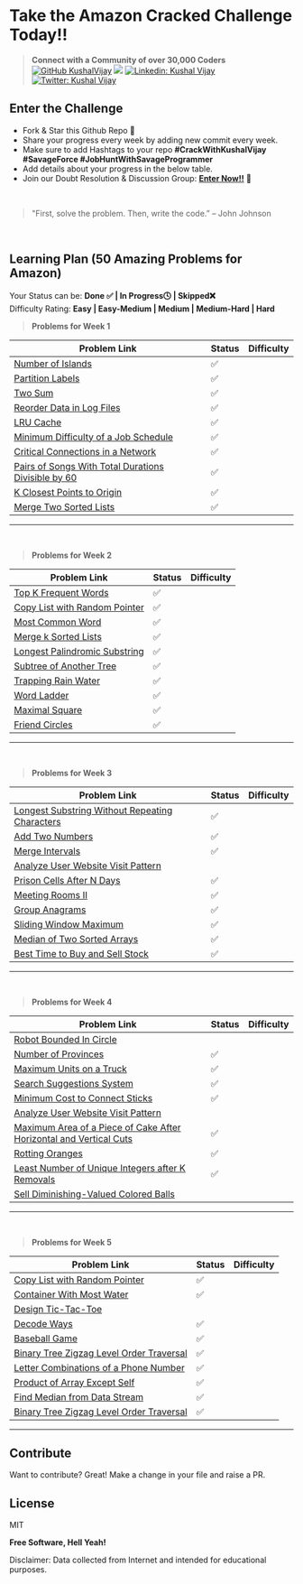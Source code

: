 # Take the Amazon Cracked Challenge Today!!

>  **Connect with a Community of over 30,000 Coders** 
[![GitHub KushalVijay](https://img.shields.io/github/followers/KushalVijay?label=follow&style=social)](https://github.com/KushalVijay) 
![](https://img.shields.io/youtube/channel/subscribers/UCOZMPD9TMk0C4yipWBaPZ7w?label=Follow%20Savage%20Programmer&style=social)
[![Linkedin: Kushal Vijay](https://img.shields.io/badge/-Kushal%20Vijay-blue?style=flat-square&logo=Linkedin&logoColor=white&link=https://www.linkedin.com/in/kushaalvijay/)](https://www.linkedin.com/in/kushalvijay/)
[![Twitter: Kushal Vijay](https://img.shields.io/twitter/follow/KushalVijay_?style=social)](https://twitter.com/KushalVijay_)

## Enter the Challenge
- Fork & Star this Github Repo 🌟
- Share your progress every week by adding new commit every week.
- Make sure to add Hashtags to your repo **#CrackWithKushalVijay  #SavageForce  #JobHuntWithSavageProgrammer**
- Add details about your progress in the below table.
- Join our Doubt Resolution & Discussion Group: [**Enter Now!!**](https://t.me/vijaykushal) 👀

<br />

> "First, solve the problem. Then, write the code.” – John Johnson

<br/>

## Learning Plan (50 Amazing Problems for Amazon)

Your Status can be: **Done ✅ | In Progress🕓 | Skipped❌**
<br>
Difficulty Rating: **Easy | Easy-Medium | Medium | Medium-Hard | Hard**

> **Problems for Week 1**

| Problem Link | Status | Difficulty |
| ------ | ------ | ------ |
| [Number of Islands](https://leetcode.com/problems/number-of-islands/)  | ✅ |  |
| [Partition Labels](https://leetcode.com/problems/partition-labels/) | ✅ |  |
| [Two Sum](https://leetcode.com/problems/two-sum/) | ✅ |  |
| [Reorder Data in Log Files](https://leetcode.com/problems/reorder-data-in-log-files/)  | ✅ |  |
| [LRU Cache](https://leetcode.com/problems/lru-cache/)  | ✅ |  |
| [Minimum Difficulty of a Job Schedule](https://leetcode.com/problems/minimum-difficulty-of-a-job-schedule/)  | ✅  |  |
| [Critical Connections in a Network](https://leetcode.com/problems/critical-connections-in-a-network/) | ✅  |  |
| [Pairs of Songs With Total Durations Divisible by 60](https://leetcode.com/problems/pairs-of-songs-with-total-durations-divisible-by-60/)  | ✅ |  |
| [K Closest Points to Origin](https://leetcode.com/problems/k-closest-points-to-origin/)  | ✅ |  |
| [Merge Two Sorted Lists](https://leetcode.com/problems/merge-two-sorted-lists/)  |✅  |  |


---
<br>

> **Problems for Week 2**

| Problem Link | Status | Difficulty |
| ------ | ------ | ------ |
| [Top K Frequent Words]( https://leetcode.com/problems/top-k-frequent-words/) | ✅ |  |
| [Copy List with Random Pointer]( https://leetcode.com/problems/copy-list-with-random-pointer/)  |✅  |  |
| [Most Common Word](https://leetcode.com/problems/most-common-word/)  | ✅  |  |
| [Merge k Sorted Lists]( https://leetcode.com/problems/merge-k-sorted-lists/) |✅  |  |
| [Longest Palindromic Substring]( https://leetcode.com/problems/longest-palindromic-substring/) | ✅ |  |
| [Subtree of Another Tree]( https://leetcode.com/problems/subtree-of-another-tree/)  | ✅ |  |
| [Trapping Rain Water]( https://leetcode.com/problems/trapping-rain-water/)  | ✅ |  |
| [Word Ladder]( https://leetcode.com/problems/word-ladder/)  | ✅  |  |
|  [Maximal Square]( https://leetcode.com/problems/maximal-square/)  |✅  |  |
| [Friend Circles]( https://leetcode.com/problems/friend-circles/) |✅  |  |

---
<br>

> **Problems for Week 3**

| Problem Link | Status | Difficulty |
| ------ | ------ | ------ |
| [Longest Substring Without Repeating Characters]( https://leetcode.com/problems/longest-substring-without-repeating-characters/)  | ✅ |  |
| [Add Two Numbers](https://leetcode.com/problems/add-two-numbers/)  | ✅  |  |
| [Merge Intervals]( https://leetcode.com/problems/merge-intervals/)  |✅  |  |
| [Analyze User Website Visit Pattern]( https://leetcode.com/problems/analyze-user-website-visit-pattern/)  |  |  |
| [Prison Cells After N Days]( https://leetcode.com/problems/prison-cells-after-n-days/)  | ✅ |  |
| [Meeting Rooms II]( https://leetcode.com/problems/meeting-rooms-ii/) | ✅ |  |
| [Group Anagrams]( https://leetcode.com/problems/group-anagrams/) | ✅ |  |
| [Sliding Window Maximum]( https://leetcode.com/problems/sliding-window-maximum/)  | ✅ |  |
| [Median of Two Sorted Arrays]( https://leetcode.com/problems/median-of-two-sorted-arrays/)  |✅  |  |
| [Best Time to Buy and Sell Stock]( https://leetcode.com/problems/best-time-to-buy-and-sell-stock/) |✅  |  |

---
<br>

> **Problems for Week 4**

| Problem Link | Status | Difficulty |
| ------ | ------ | ------ |
| [Robot Bounded In Circle]( https://leetcode.com/problems/robot-bounded-in-circle/) |  |  |
| [Number of Provinces ]( https://leetcode.com/problems/number-of-provinces/) | ✅ |  |
| [Maximum Units on a Truck](https://leetcode.com/problems/maximum-units-on-a-truck/) | ✅ |  |
| [Search Suggestions System]( https://leetcode.com/problems/search-suggestions-system/) | ✅  |  |
| [Minimum Cost to Connect Sticks ]( https://leetcode.com/problems/minimum-cost-to-connect-sticks/)  | ✅ |  |
| [Analyze User Website Visit Pattern]( https://leetcode.com/problems/analyze-user-website-visit-pattern/) |  |  |
| [Maximum Area of a Piece of Cake After Horizontal and Vertical Cuts ]( https://leetcode.com/problems/maximum-area-of-a-piece-of-cake-after-horizontal-and-vertical-cuts/)  | ✅ |  |
| [Rotting Oranges]( https://leetcode.com/problems/rotting-oranges/) |✅  |  |
| [Least Number of Unique Integers after K Removals ]( https://leetcode.com/problems/least-number-of-unique-integers-after-k-removals/) | ✅ |  |
| [Sell Diminishing-Valued Colored Balls]( https://leetcode.com/problems/sell-diminishing-valued-colored-balls/) |  |  |

---
<br>

> **Problems for Week 5**

| Problem Link | Status | Difficulty |
| ------ | ------ | ------ |
| [Copy List with Random Pointer]( https://leetcode.com/problems/copy-list-with-random-pointer/) |✅  |  |
| [Container With Most Water]( https://leetcode.com/problems/container-with-most-water/) | ✅ |  |
| [Design Tic-Tac-Toe]( https://leetcode.com/problems/design-tic-tac-toe/) |  |  |
| [Decode Ways](https://leetcode.com/problems/decode-ways/) | ✅ |  |
| [Baseball Game](https://leetcode.com/problems/baseball-game/) |✅  |  |
| [Binary Tree Zigzag Level Order Traversal](https://leetcode.com/problems/binary-tree-zigzag-level-order-traversal/) | ✅ |  |
| [Letter Combinations of a Phone Number](https://leetcode.com/problems/letter-combinations-of-a-phone-number/)  | ✅ |  |
| [Product of Array Except Self](https://leetcode.com/problems/product-of-array-except-self/)  | ✅  |  |
| [Find Median from Data Stream](https://leetcode.com/problems/find-median-from-data-stream/) | ✅ |  |
| [Binary Tree Zigzag Level Order Traversal](https://leetcode.com/problems/binary-tree-zigzag-level-order-traversal/) | ✅ |  |

---
## Contribute

Want to contribute? Great!
Make a change in your file and raise a PR.

## License

MIT

**Free Software, Hell Yeah!**

Disclaimer: Data collected from Internet and intended for educational purposes.

